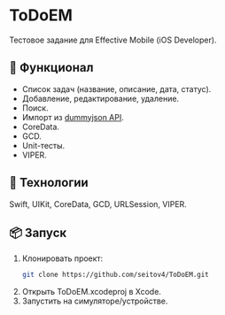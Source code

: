 # ToDoEM

Тестовое задание для Effective Mobile (iOS Developer).

## 📱 Функционал
- Список задач (название, описание, дата, статус).
- Добавление, редактирование, удаление.
- Поиск.
- Импорт из [dummyjson API](https://dummyjson.com/todos).
- CoreData.
- GCD.
- Unit-тесты.
- VIPER.

## 🚀 Технологии
Swift, UIKit, CoreData, GCD, URLSession, VIPER.

## 📦 Запуск
1. Клонировать проект:
   ```bash
   git clone https://github.com/seitov4/ToDoEM.git
2. Открыть ToDoEM.xcodeproj в Xcode.
3. Запустить на симуляторе/устройстве.